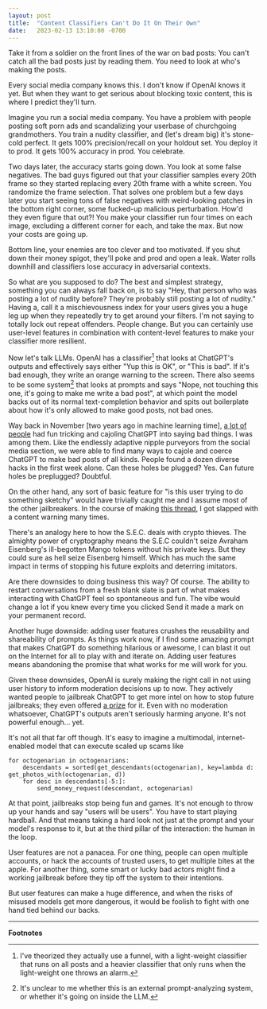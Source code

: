 ```yaml
---
layout: post
title:  "Content Classifiers Can't Do It On Their Own"
date:   2023-02-13 13:10:00 -0700
---
```

Take it from a soldier on the front lines of the war on bad posts: You can't catch all the bad posts just by reading them. You need to look at who's making the posts.

Every social media company knows this. I don't know if OpenAI knows it yet. But when they want to get serious about blocking toxic content, this is where I predict they'll turn.

Imagine you run a social media company. You have a problem with people posting soft porn ads and scandalizing your userbase of churchgoing grandmothers. You train a nudity classifier, and (let's dream big) it's stone-cold perfect. It gets 100% precision/recall on your holdout set. You deploy it to prod. It gets 100% accuracy in prod. You celebrate.

Two days later, the accuracy starts going down. You look at some false negatives. The bad guys figured out that your classifier samples every 20th frame so they started replacing every 20th frame with a white screen. You randomize the frame selection. That solves one problem but a few days later you start seeing tons of false negatives with weird-looking patches in the bottom right corner, some fucked-up malicious perturbation. How'd they even figure that out?! You make your classifier run four times on each image, excluding a different corner for each, and take the max. But now your costs are going up.

Bottom line, your enemies are too clever and too motivated. If you shut down their money spigot, they'll poke and prod and open a leak. Water rolls downhill and classifiers lose accuracy in adversarial contexts.

So what are you supposed to do? The best and simplest strategy, something you can always fall back on, is to say "Hey, that person who was posting a lot of nudity before? They're probably still posting a lot of nudity." Having a, call it a mischievousness index for your users gives you a huge leg up when they repeatedly try to get around your filters. I'm not saying to totally lock out repeat offenders. People change. But you can certainly use user-level features in combination with content-level features to make your classifier more resilient.

Now let's talk LLMs. OpenAI has a classifier[^1] that looks at ChatGPT's outputs and effectively says either "Yup this is OK", or "This is bad". If it's bad enough, they write an orange warning to the screen. There also seems to be some system[^2] that looks at prompts and says "Nope, not touching this one, it's going to make me write a bad post", at which point the model backs out of its normal text-completion behavior and spits out boilerplate about how it's only allowed to make good posts, not bad ones.

Way back in November [two years ago in machine learning time], [a lot of people](https://twitter.com/zswitten/status/1598380220943593472) had fun tricking and cajoling ChatGPT into saying bad things. I was among them. Like the endlessly adaptive nipple purveyors from the social media section, we were able to find many ways to cajole and coerce ChatGPT to make bad posts of all kinds. People found a dozen diverse hacks in the first week alone. Can these holes be plugged? Yes. Can future holes be preplugged? Doubtful. 

On the other hand, any sort of basic feature for "is this user trying to do something sketchy" would have trivially caught me and I assume most of the other jailbreakers. In the course of making [this thread](https://twitter.com/zswitten/status/1598088267789787136), I got slapped with a content warning many times.

There's an analogy here to how the S.E.C. deals with crypto thieves. The almighty power of cryptography means the S.E.C couldn't seize Avraham Eisenberg's ill-begotten Mango tokens without his private keys. But they could sure as hell seize Eisenberg himself. Which has much the same impact in terms of stopping his future exploits and deterring imitators.

Are there downsides to doing business this way? Of course. The ability to restart conversations from a fresh blank slate is part of what makes interacting with ChatGPT feel so spontaneous and fun. The vibe would change a lot if you knew every time you clicked Send it made a mark on your permanent record.

Another huge downside: adding user features crushes the reusability and shareability of prompts. As things work now, if I find some amazing prompt that makes ChatGPT do something hilarious or awesome, I can blast it out on the Internet for all to play with and iterate on. Adding user features means abandoning the promise that what works for me will work for you.

Given these downsides, OpenAI is surely making the right call in not using user history to inform moderation decisions up to now. They actively wanted people to jailbreak ChatGPT to get more intel on how to stop future jailbreaks; they even offered [a prize](https://cdn.openai.com/chatgpt/chatgpt-feedback-contest.pdf) for it. Even with no moderation whatsoever, ChatGPT's outputs aren't seriously harming anyone. It's not powerful enough... yet.

It's not all that far off though. It's easy to imagine a multimodal, internet-enabled model that can execute scaled up scams like

```
for octogenarian in octogenarians:
    descendants = sorted(get_descendants(octogenarian), key=lambda d: get_photos_with(octogenarian, d))
    for desc in descendants[-5:]:
        send_money_request(descendant, octogenarian)
```

At that point, jailbreaks stop being fun and games. It's not enough to throw up your hands and say "users will be users". You have to start playing hardball. And that means taking a hard look not just at the prompt and your model's response to it, but at the third pillar of the interaction: the human in the loop.

User features are not a panacea. For one thing, people can open multiple accounts, or hack the accounts of trusted users, to get multiple bites at the apple. For another thing, some smart or lucky bad actors might find a working jailbreak before they tip off the system to their intentions.

But user features can make a huge difference, and when the risks of misused models get more dangerous, it would be foolish to fight with one hand tied behind our backs.

---

**Footnotes**

[^1]: I've theorized they actually use a funnel, with a light-weight classifier that runs on all posts and a heavier classifier that only runs when the light-weight one throws an alarm.
[^2]: It's unclear to me whether this is an external prompt-analyzing system, or whether it's going on inside the LLM.